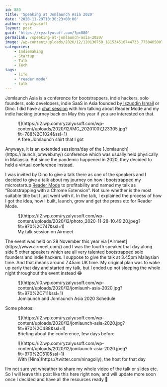 ```yaml
---
id: 880
title: 'Speaking at Jomlaunch Asia 2020'
date: '2020-11-29T10:30:23+00:00'
author: ryzalyusoff
layout: post
guid: 'https://ryzalyusoff.com/?p=880'
permalink: /speaking-at-jomlaunch-asia-2020/
image: /wp-content/uploads/2020/12/120130750_181534516744733_775040500785725745_o.png
categories:
    - Indiemaking
    - Startup
    - Talk
    - Tech
tags:
    - life
    - 'reader mode'
    - talk
---
```


Jomlaunch Asia is a conference for bootstrappers, indie hackers, solo founders, solo developers, indie SaaS in Asia founded by[ Iszuddin Ismail](https://twitter.com/iszuddin) or Dino. I did have a [chat session](https://ryzalyusoff.com/chat-with-iszuddin-ismail-from-jomweb/) with him talking about Reader Mode and my indie hacking journey back on May this year if you are interested on that.

<figure class="wp-block-image">![](https://i2.wp.com/ryzalyusoff.com/wp-content/uploads/2020/12/IMG_20201007_123305.jpg?fit=788%2C1024&ssl=1)<figcaption>A free Jomlaunch shirt that I got</figcaption></figure>Anyways, it is an extended sessions/day of the [Jomlaunch](https://launch.jomweb.my/) conference which was usually held physically in Malaysia. But since the pandemic happened in 2020, they decided to held a virtual conference instead.

I was invited by Dino to give a talk there as one of the speakers and I decided to give a talk about my journey on how I bootstrapped my microstartup [Reader Mode](https://readermode.io) to profitability and named my talk as “Bootstrapping with a Chrome Extension”. Not sure whether is the most suitable title but I just went with it. In the talk, I explained the process of how I got the idea, how I built, launch, grow and get the press etc for Reader Mode.

<figure class="wp-block-image">![](https://i2.wp.com/ryzalyusoff.com/wp-content/uploads/2020/12/photo_2020-11-28-10.49.20.jpeg?fit=970%2C747&ssl=1)<figcaption>My talk session on Airmeet</figcaption></figure>The event was held on 28 November this year via [Airmeet](https://www.airmeet.com/) and I was the fourth speaker that day along side 5 other speakers which are all very talented bootstrapped solo founders and indie hackers. I suppose to give the talk at 3.45pm Malaysian time. And that means around 7.45am UK time. My original plan was to wake up early that day and started my talk, but I ended up not sleeping the whole night throughout the event instead 😂

<figure class="wp-block-image">![](https://i0.wp.com/ryzalyusoff.com/wp-content/uploads/2020/12/jomlaunh-asia-2020.jpg?fit=970%2C711&ssl=1)<figcaption>Jomlaunch and Jomlaunch Asia 2020 Schedule</figcaption></figure>Some photos:

<figure class="wp-block-image">![](https://i2.wp.com/ryzalyusoff.com/wp-content/uploads/2020/12/jomlaunch-asia-2020.jpg?fit=970%2C488&ssl=1)<figcaption>Briefing about the conference, few days before   
</figcaption></figure><figure class="wp-block-image">![](https://i2.wp.com/ryzalyusoff.com/wp-content/uploads/2020/12/jomlaunch-asia-2020.jpeg?fit=970%2C510&ssl=1)<figcaption>With [Nina](https://twitter.com/ninagolly), the host for that day</figcaption></figure>I’m not sure yet wheather to share my whole video of the talk or slides etc. So I will leave this post like this here right now, and will update more soon once I decided and have all the resources ready 🙂